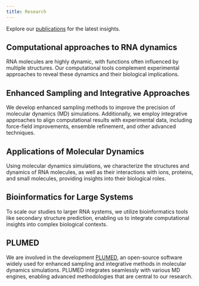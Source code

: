```yaml
---
title: Research
---
```


Explore our [publications](./publications) for the latest insights.

## Computational approaches to RNA dynamics
RNA molecules are highly dynamic, with functions often influenced by multiple structures.
Our computational tools complement experimental approaches to reveal these dynamics and their biological implications.

## Enhanced Sampling and Integrative Approaches
We develop enhanced sampling methods to improve the precision of molecular dynamics (MD) simulations.
Additionally, we employ integrative approaches to align computational results with experimental data,
including force-field improvements, ensemble refinement, and other advanced techniques.

## Applications of Molecular Dynamics
Using molecular dynamics simulations, we characterize the structures and dynamics of RNA molecules,
as well as their interactions with ions, proteins, and small molecules, providing insights into their biological roles.

## Bioinformatics for Large Systems
To scale our studies to larger RNA systems, we utilize bioinformatics tools like secondary structure prediction,
enabling us to integrate computational insights into complex biological contexts.

## PLUMED
We are involved in the development [PLUMED](https://www.plumed.org),
an open-source software widely used for enhanced sampling and integrative methods in molecular dynamics simulations.
PLUMED integrates seamlessly with various MD engines, enabling advanced methodologies that are central to our research.

